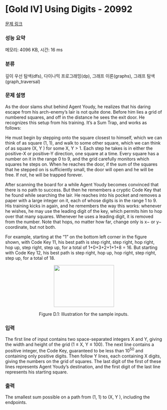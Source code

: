 # [Gold IV] Using Digits - 20992 

[문제 링크](https://www.acmicpc.net/problem/20992) 

### 성능 요약

메모리: 4096 KB, 시간: 16 ms

### 분류

깊이 우선 탐색(dfs), 다이나믹 프로그래밍(dp), 그래프 이론(graphs), 그래프 탐색(graph_traversal)

### 문제 설명

<p>As the door slams shut behind Agent Youdy, he realizes that his daring escape from his arch-enemy’s lair is not quite done. Before him lies a grid of numbered squares, and off in the distance he sees the exit door. He recognizes this setup from his training. It’s a Sum Trap, and works as follows:</p>

<p>He must begin by stepping onto the square closest to himself, which we can think of as square (1, 1), and walk to some other square, which we can think of as square (X, Y ) for some X, Y > 1. Each step he takes is in either the positive-X or positive-Y direction, one square at a time. Every square has a number on it in the range 0 to 9, and the grid carefully monitors which squares he steps on. When he reaches the door, if the sum of the squares that he stepped on is sufficiently small, the door will open and he will be free. If not, he will be trapped forever.</p>

<p>After scanning the board for a while Agent Youdy becomes convinced that there is no path to success. But then he remembers a cryptic Code Key that he found while searching the lair. He reaches into his pocket and removes a paper with a large integer on it, each of whose digits is in the range 1 to 9. His training kicks in again, and he remembers the way this works: whenever he wishes, he may use the leading digit of the key, which permits him to hop over that many squares. Whenever he uses a leading digit, it is removed from the number. Note that hops, no matter how far, change only is x− or y− coordinate, but not both.</p>

<p>For example, starting at the “1” on the bottom left corner in the figure shown, with Code Key 11, his best path is step right, step right, hop right, hop up, step right, step up, for a total of 1+0+3+2+1+1+8 = 16. But starting with Code Key 12, his best path is step right, hop up, hop right, step right, step up, for a total of 18.</p>

<p style="text-align: center;"><img alt="" src="https://upload.acmicpc.net/8fe400c4-d814-48d3-8acf-334aa39cd6db/-/preview/" style="width: 193px; height: 134px;"></p>

<p style="text-align: center;">Figure D.1: Illustration for the sample inputs.</p>

### 입력 

 <p>The first line of input contains two space-separated integers X and Y, giving the width and height of the grid (1 ≤ X, Y ≤ 100). The next line contains a positive integer, the Code Key, guaranteed to be less than 10<sup>50</sup> and containing only positive digits. Then follow Y lines, each containing X digits, giving the numbers on the grid of squares. The last digit of the first of these lines represents Agent Youdy’s destination, and the first digit of the last line represents his starting square.</p>

### 출력 

 <p>The smallest sum possible on a path from (1, 1) to (X, Y ), including the endpoints.</p>

